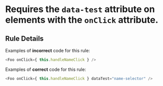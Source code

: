 # Requires the `data-test` attribute on elements with the `onClick` attribute.

## Rule Details

Examples of **incorrect** code for this rule:

```js
<Foo onClick={ this.handleNameClick } />
```

Examples of **correct** code for this rule:

```js
<Foo onClick={ this.handleNameClick } dataTest="name-selector" />
```

